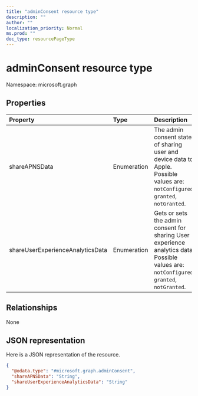```yaml
---
title: "adminConsent resource type"
description: ""
author: ""
localization_priority: Normal
ms.prod: ""
doc_type: resourcePageType
---
```


# adminConsent resource type


Namespace: microsoft.graph



## Properties
|Property|Type|Description|
|:---|:---|:---|
|shareAPNSData|Enumeration|The admin consent state of sharing user and device data to Apple. Possible values are: `notConfigured`, `granted`, `notGranted`.|
|shareUserExperienceAnalyticsData|Enumeration|Gets or sets the admin consent for sharing User experience analytics data. Possible values are: `notConfigured`, `granted`, `notGranted`.|

## Relationships
None

## JSON representation
Here is a JSON representation of the resource.
<!-- {
  "blockType": "resource",
  "@odata.type": "microsoft.graph.adminConsent"
}
-->
``` json
{
  "@odata.type": "#microsoft.graph.adminConsent",
  "shareAPNSData": "String",
  "shareUserExperienceAnalyticsData": "String"
}
```

